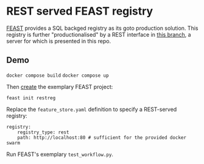 # REST served FEAST registry

[FEAST](https://github.com/feast-dev/feast) provides a SQL backged registry as its goto production solution.
This registry is further "productionalised" by a REST interface in [this branch](https://github.com/radonnachie/feast/tree/rest_registry), a server for which is presented in this repo.

## Demo

`docker compose build`
`docker compose up`

Then [create](https://docs.feast.dev/getting-started/quickstart#step-2-create-a-feature-repository) the exemplary FEAST project:

`feast init restreg`

Replace the `feature_store.yaml` definition to specify a REST-served registry:

```
registry:
    registry_type: rest
    path: http://localhost:80 # sufficient for the provided docker swarm
```

Run FEAST's exemplary `test_workflow.py`.
